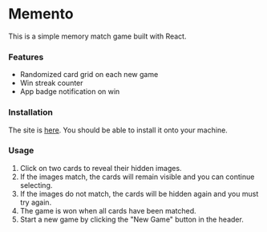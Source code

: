 # Memento

This is a simple memory match game built with React.

### Features

- Randomized card grid on each new game
- Win streak counter
- App badge notification on win

### Installation

The site is [here](https://memento-d6cac.web.app/). You should be able to install it
onto your machine.

### Usage

1. Click on two cards to reveal their hidden images.
2. If the images match, the cards will remain visible and you can continue selecting.
3. If the images do not match, the cards will be hidden again and you must try again.
4. The game is won when all cards have been matched.
5. Start a new game by clicking the "New Game" button in the header.
